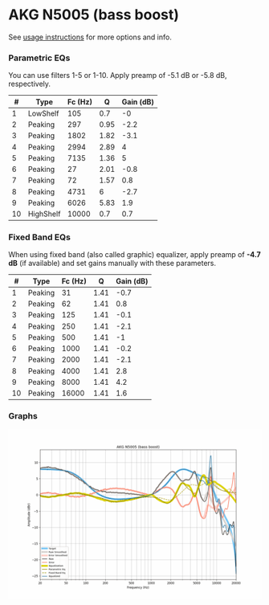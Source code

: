 # AKG N5005 (bass boost)
See [usage instructions](https://github.com/jaakkopasanen/AutoEq#usage) for more options and info.

### Parametric EQs
You can use filters 1-5 or 1-10. Apply preamp of -5.1 dB or -5.8 dB, respectively.

|   # | Type      |   Fc (Hz) |    Q |   Gain (dB) |
|-----|-----------|-----------|------|-------------|
|   1 | LowShelf  |       105 | 0.7  |        -0   |
|   2 | Peaking   |       297 | 0.95 |        -2.2 |
|   3 | Peaking   |      1802 | 1.82 |        -3.1 |
|   4 | Peaking   |      2994 | 2.89 |         4   |
|   5 | Peaking   |      7135 | 1.36 |         5   |
|   6 | Peaking   |        27 | 2.01 |        -0.8 |
|   7 | Peaking   |        72 | 1.57 |         0.8 |
|   8 | Peaking   |      4731 | 6    |        -2.7 |
|   9 | Peaking   |      6026 | 5.83 |         1.9 |
|  10 | HighShelf |     10000 | 0.7  |         0.7 |

### Fixed Band EQs
When using fixed band (also called graphic) equalizer, apply preamp of **-4.7 dB** (if available) and set gains manually with these parameters.

|   # | Type    |   Fc (Hz) |    Q |   Gain (dB) |
|-----|---------|-----------|------|-------------|
|   1 | Peaking |        31 | 1.41 |        -0.7 |
|   2 | Peaking |        62 | 1.41 |         0.8 |
|   3 | Peaking |       125 | 1.41 |        -0.1 |
|   4 | Peaking |       250 | 1.41 |        -2.1 |
|   5 | Peaking |       500 | 1.41 |        -1   |
|   6 | Peaking |      1000 | 1.41 |        -0.2 |
|   7 | Peaking |      2000 | 1.41 |        -2.1 |
|   8 | Peaking |      4000 | 1.41 |         2.8 |
|   9 | Peaking |      8000 | 1.41 |         4.2 |
|  10 | Peaking |     16000 | 1.41 |         1.6 |

### Graphs
![](./AKG%20N5005%20(bass%20boost).png)
